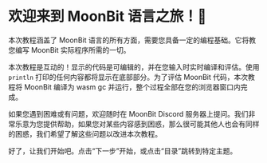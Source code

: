 # 欢迎来到 MoonBit 语言之旅！💫

本次教程涵盖了 MoonBit 语言的所有方面，需要您具备一定的编程基础。它将教您编写 MoonBit 实际程序所需的一切。

本次教程是互动的！显示的代码是可编辑的，并在您输入时实时编译和评估。使用 `println` 打印的任何内容都将显示在底部部分。为了评估 MoonBit 代码，本次教程将 MoonBit 编译为 wasm gc 并运行，整个过程全部在您的浏览器窗口内完成。

如果您遇到困难或有问题，欢迎随时在 MoonBit Discord 服务器上提问。我们非常乐意为您提供帮助，如果您对某些内容感到困惑，那么很可能其他人也会有同样的困惑，我们希望了解这些问题以改进本次教程。

好了，让我们开始吧。点击“下一步”开始，或点击“目录”跳转到特定主题。


